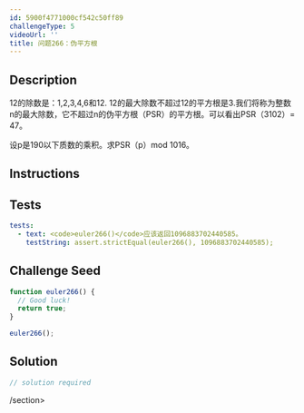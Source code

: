 ```yaml
---
id: 5900f4771000cf542c50ff89
challengeType: 5
videoUrl: ''
title: 问题266：伪平方根
---
```


## Description
<section id="description"> 12的除数是：1,2,3,4,6和12. 12的最大除数不超过12的平方根是3.我们将称为整数n的最大除数，它不超过n的伪平方根（PSR）的平方根。可以看出PSR（3102）= 47。 <p>设p是190以下质数的乘积。求PSR（p）mod 1016。 </p></section>

## Instructions
<section id="instructions">
</section>

## Tests
<section id='tests'>

```yml
tests:
  - text: <code>euler266()</code>应该返回1096883702440585。
    testString: assert.strictEqual(euler266(), 1096883702440585);

```

</section>

## Challenge Seed
<section id='challengeSeed'>

<div id='js-seed'>

```js
function euler266() {
  // Good luck!
  return true;
}

euler266();

```

</div>



</section>

## Solution
<section id='solution'>

```js
// solution required
```

/section>
